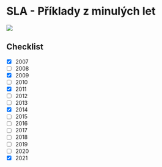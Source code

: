 # SLA - Příklady z minulých let

[<img src=https://img.shields.io/badge/PDF-Download-informational>](kompilace/kompilace.pdf)

## Checklist

- [X] 2007
- [ ] 2008
- [X] 2009
- [ ] 2010
- [X] 2011
- [ ] 2012
- [ ] 2013
- [X] 2014
- [ ] 2015
- [ ] 2016
- [ ] 2017
- [ ] 2018
- [ ] 2019
- [ ] 2020
- [X] 2021

